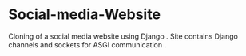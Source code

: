 # Social-media-Website
Cloning of  a social media website using Django . Site contains Django channels and sockets for ASGI communication .
